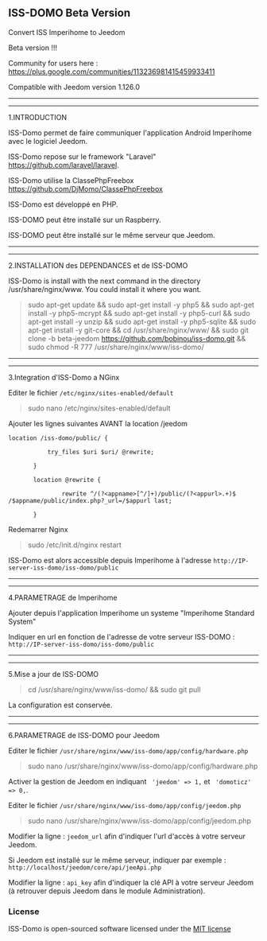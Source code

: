 ISS-DOMO Beta Version
---

Convert ISS Imperihome to Jeedom

Beta version !!!

Community for users here : https://plus.google.com/communities/113236981415459933411

Compatible with Jeedom version 1.126.0

---
---
1.INTRODUCTION

ISS-Domo permet de faire communiquer l'application Android Imperihome avec le logiciel Jeedom.

ISS-Domo repose sur le framework "Laravel" https://github.com/laravel/laravel.

ISS-Domo utilise la ClassePhpFreebox https://github.com/DjMomo/ClassePhpFreebox

ISS-Domo est développé en PHP.

ISS-DOMO peut être installé sur un Raspberry.

ISS-DOMO peut être installé sur le même serveur que Jeedom.

---
---
2.INSTALLATION des DEPENDANCES et de ISS-DOMO

ISS-Domo is install with the next command in the directory /usr/share/nginx/www. You could install it where you want.

> sudo apt-get update && sudo apt-get install -y php5 && sudo apt-get install -y php5-mcrypt && sudo apt-get install -y php5-curl && sudo apt-get install -y unzip && sudo apt-get install -y php5-sqlite && sudo apt-get install -y git-core && cd /usr/share/nginx/www/ && sudo git clone -b beta-jeedom https://github.com/bobinou/iss-domo.git && sudo chmod -R 777 /usr/share/nginx/www/iss-domo/

---
---
3.Integration d'ISS-Domo a NGinx

Editer le fichier  ```/etc/nginx/sites-enabled/default```

> sudo nano /etc/nginx/sites-enabled/default

Ajouter les lignes suivantes AVANT la location /jeedom

``` location /iss-domo/public/ { ```

```            try_files $uri $uri/ @rewrite; ```

```        } ```

```        location @rewrite { ```

```                rewrite ^/(?<appname>[^/]+)/public/(?<appurl>.+)$ /$appname/public/index.php?_url=/$appurl last; ```

```        } ```

Redemarrer Nginx

> sudo /etc/init.d/nginx restart

ISS-Domo est alors accessible depuis Imperihome à l'adresse ```http://IP-server-iss-domo/iss-domo/public```

---
---
4.PARAMETRAGE de Imperihome

Ajouter depuis l'application Imperihome un systeme "Imperihome Standard System"

Indiquer en url en fonction de l'adresse de votre serveur ISS-DOMO : ```http://IP-server-iss-domo/iss-domo/public```

---
---
5.Mise a jour de ISS-DOMO

> cd /usr/share/nginx/www/iss-domo/ && sudo git pull

La configuration est conservée.

---
---
6.PARAMETRAGE de ISS-DOMO pour Jeedom 

Editer le fichier ```/usr/share/nginx/www/iss-domo/app/config/hardware.php```

> sudo nano /usr/share/nginx/www/iss-domo/app/config/hardware.php

Activer la gestion de Jeedom en indiquant ``` 'jeedom' => 1,``` et ``` 'domoticz' => 0,```.

Editer le fichier ```/usr/share/nginx/www/iss-domo/app/config/jeedom.php```

> sudo nano /usr/share/nginx/www/iss-domo/app/config/jeedom.php

Modifier la ligne : ```jeedom_url``` afin d'indiquer l'url d'accès à votre serveur Jeedom.

Si Jeedom est installé sur le même serveur, indiquer par exemple : ```http://localhost/jeedom/core/api/jeeApi.php```

Modifier la ligne : ```api_key``` afin d'indiquer la clé API à votre serveur Jeedom (à retrouver depuis Jeedom dans le module Administration).
### License

ISS-Domo is open-sourced software licensed under the [MIT license](http://opensource.org/licenses/MIT)
